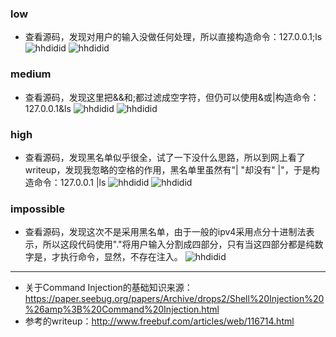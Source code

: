 ### low
- 查看源码，发现对用户的输入没做任何处理，所以直接构造命令：127.0.0.1;ls
![hhdidid](https://github.com/hhdidid/ctf_web/raw/master/%E7%AC%94%E8%AE%B0/3Team/hhdidid/images/web%E6%BC%8F%E6%B4%9E_11.png)
![hhdidid](https://github.com/hhdidid/ctf_web/raw/master/%E7%AC%94%E8%AE%B0/3Team/hhdidid/images/web%E6%BC%8F%E6%B4%9E_12.png)


### medium
- 查看源码，发现这里把&&和;都过滤成空字符，但仍可以使用&或|构造命令：127.0.0.1&ls
![hhdidid](https://github.com/hhdidid/ctf_web/raw/master/%E7%AC%94%E8%AE%B0/3Team/hhdidid/images/web%E6%BC%8F%E6%B4%9E_13.png)
![hhdidid](https://github.com/hhdidid/ctf_web/raw/master/%E7%AC%94%E8%AE%B0/3Team/hhdidid/images/web%E6%BC%8F%E6%B4%9E_14.png)


### high
- 查看源码，发现黑名单似乎很全，试了一下没什么思路，所以到网上看了writeup，发现我忽略的空格的作用，黑名单里虽然有"| "却没有" |"，于是构造命令：127.0.0.1 |ls
![hhdidid](https://github.com/hhdidid/ctf_web/raw/master/%E7%AC%94%E8%AE%B0/3Team/hhdidid/images/web%E6%BC%8F%E6%B4%9E_15.png)
![hhdidid](https://github.com/hhdidid/ctf_web/raw/master/%E7%AC%94%E8%AE%B0/3Team/hhdidid/images/web%E6%BC%8F%E6%B4%9E_16.png)


### impossible
- 查看源码，发现这次不是采用黑名单，由于一般的ipv4采用点分十进制法表示，所以这段代码使用"."将用户输入分割成四部分，只有当这四部分都是纯数字是，才执行命令，显然，不存在注入。
![hhdidid](https://github.com/hhdidid/ctf_web/raw/master/%E7%AC%94%E8%AE%B0/3Team/hhdidid/images/web%E6%BC%8F%E6%B4%9E_17.png)


-------------------------------------------------------------------

- 关于Command Injection的基础知识来源：https://paper.seebug.org/papers/Archive/drops2/Shell%20Injection%20%26amp%3B%20Command%20Injection.html
- 参考的writeup：http://www.freebuf.com/articles/web/116714.html